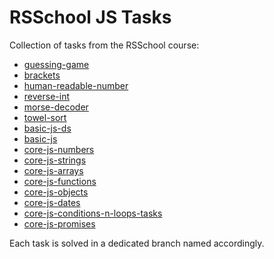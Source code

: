 # RSSchool JS Tasks
Collection of tasks from the RSSchool course:

- [guessing-game](https://github.com/rolling-scopes-school/guessing-game)
- [brackets](https://github.com/rolling-scopes-school/brackets)
- [human-readable-number](https://github.com/rolling-scopes-school/human-readable-number)
- [reverse-int](https://github.com/Shastel/reverse-int)
- [morse-decoder](https://github.com/romacher/morse-decoder.git)
- [towel-sort](https://github.com/Shastel/towel-sort/)
- [basic-js-ds](https://github.com/AlreadyBored/basic-js-ds)
- [basic-js](https://github.com/AlreadyBored/basic-js)
- [core-js-numbers](https://github.com/rolling-scopes-school/core-js-numbers)
- [core-js-strings](https://github.com/rolling-scopes-school/core-js-strings)
- [core-js-arrays](https://github.com/rolling-scopes-school/core-js-arrays)
- [core-js-functions](https://github.com/rolling-scopes-school/core-js-functions)
- [core-js-objects](https://github.com/rolling-scopes-school/core-js-objects)
- [core-js-dates](https://github.com/rolling-scopes-school/core-js-dates)
- [core-js-conditions-n-loops-tasks](https://github.com/rolling-scopes-school/core-js-conditions-n-loops-tasks)
- [core-js-promises](https://github.com/rolling-scopes-school/core-js-promises)

Each task is solved in a dedicated branch named accordingly.
